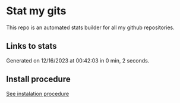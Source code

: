 # Stat my gits

This repo is an automated stats builder for all my github repositories.

## Links to stats


Generated on 12/16/2023 at 00:42:03 in 0 min, 2 seconds.

## Install procedure

[See instalation procedure](./src/install.md)
